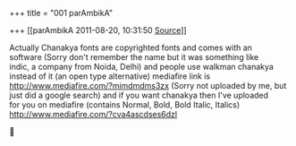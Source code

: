 +++
title = "001 parAmbikA"

+++
[[parAmbikA	2011-08-20, 10:31:50 [Source](https://groups.google.com/g/samskrita/c/GtpmDrfReiQ)]]



Actually Chanakya fonts are copyrighted fonts and comes with an  
software (Sorry don't remember the name but it was something like  
indic, a company from Noida, Delhi) and people use walkman chanakya  
instead of it (an open type alternative) mediafire link is  
<http://www.mediafire.com/?mimdmdms3zx> (Sorry not uploaded by me, but  
just did a google search) and if you want chanakya then I've uploaded  
for you on mediafire (contains Normal, Bold, Bold Italic, Italics)  
<http://www.mediafire.com/?cva4ascdses6dzl>  



